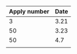 | Apply number | Date |
| ------------ | ---- |
| 3            | 3.21 |
| 50           | 3.23 |
| 50           | 4.7  |
|              |      |

